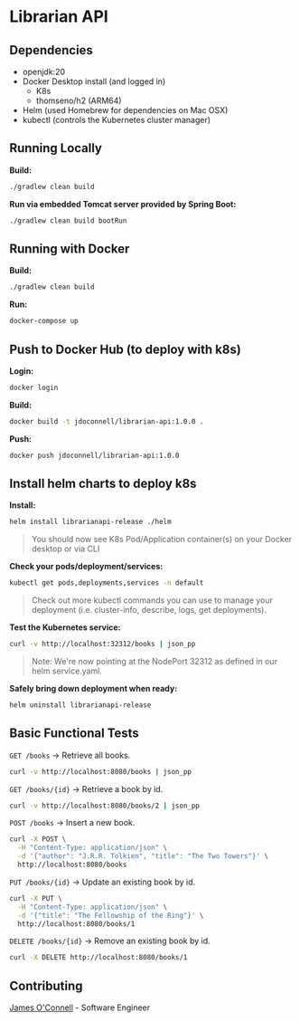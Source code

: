 

# Librarian API

## Dependencies
- openjdk:20
- Docker Desktop install (and logged in)
  - K8s
  - thomseno/h2 (ARM64)
- Helm (used Homebrew for dependencies on Mac OSX)
- kubectl (controls the Kubernetes cluster manager)

## Running Locally

**Build:**
```bash
./gradlew clean build
```

**Run via embedded Tomcat server provided by Spring Boot:**
```bash
./gradlew clean build bootRun
```

## Running with Docker

**Build:**
```bash
./gradlew clean build
```

**Run:**
```bash
docker-compose up
```

## Push to Docker Hub (to deploy with k8s)

**Login:**
```bash
docker login
```

**Build:**
```bash
docker build -t jdoconnell/librarian-api:1.0.0 .
```

**Push:**
```bash
docker push jdoconnell/librarian-api:1.0.0
```

## Install helm charts to deploy k8s

**Install:**
```bash
helm install librarianapi-release ./helm
```
> You should now see K8s Pod/Application container(s) on your Docker desktop or via CLI

**Check your pods/deployment/services:**
```bash
kubectl get pods,deployments,services -n default
```
> Check out more kubectl commands you can use to manage your deployment (i.e. cluster-info, describe, logs, get deployments).

**Test the Kubernetes service:**
```bash
curl -v http://localhost:32312/books | json_pp
```
> Note: We're now pointing at the NodePort 32312 as defined in our helm service.yaml.

**Safely bring down deployment when ready:**
```bash
helm uninstall librarianapi-release
```

## Basic Functional Tests

`GET /books` -> Retrieve all books.
```bash
curl -v http://localhost:8080/books | json_pp
```

`GET /books/{id}` -> Retrieve a book by id.
```bash
curl -v http://localhost:8080/books/2 | json_pp
```

`POST /books` -> Insert a new book.
```bash
curl -X POST \
  -H "Content-Type: application/json" \
  -d '{"author": "J.R.R. Tolkien", "title": "The Two Towers"}' \
  http://localhost:8080/books
```

`PUT /books/{id}` -> Update an existing book by id.
```bash
curl -X PUT \
  -H "Content-Type: application/json" \
  -d '{"title": "The Fellowship of the Ring"}' \
  http://localhost:8080/books/1
```

`DELETE /books/{id}` -> Remove an existing book by id.
```bash
curl -X DELETE http://localhost:8080/books/1
```

## Contributing
[James O'Connell](jdo.info@pm.me) - Software Engineer